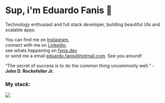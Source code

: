 # Sup, i'm Eduardo Fanis 👋
<p>
    Technology enthusiast and full stack developer, building beautiful UIs and scalable apps.
</p>

<p>
    You can find me on <a target="_blank" href="https://instagram.com/faniseduardo">Instagram</a>, <br/>connect with me on <a target="_blank" href="https://linkedin.com/in/faniseduardo">Linkedin</a>, <br/>see whats happening on <a target="_blank" href="https://fvnis.dev">fvnis.dev</a> <br/>or send me a email <a href="mailto:eduardo.fanis@hotmail.com">eduardo.fanis@hotmail.com</a>. See you around!
</p>

<q>The secret of success is to do the common thing uncommonly well.</q> - <strong>John D. Rockefeller Jr.</strong>

### My stack:
<a href="#">
    <img src="https://skillicons.dev/icons?i=go,dart,flutter,docker,neovim,git,figma&theme=dark" />
  </a>


